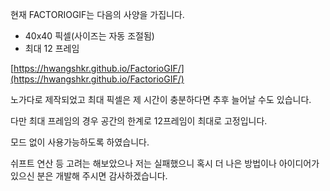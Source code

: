 현재 FACTORIOGIF는 다음의 사양을 가집니다.

- 40x40 픽셀(사이즈는 자동 조절됨)
- 최대 12 프레임

[https://hwangshkr.github.io/FactorioGIF/](https://hwangshkr.github.io/FactorioGIF/)

노가다로 제작되었고 최대 픽셀은 제 시간이 충분하다면 추후 늘어날 수도 있습니다.

다만 최대 프레임의 경우 공간의 한계로 12프레임이 최대로 고정입니다.

모드 없이 사용가능하도록 하였습니다.

쉬프트 연산 등 고려는 해보았으나 저는 실패했으니 혹시 더 나은 방법이나 아이디어가 있으신 분은 개발해 주시면 감사하겠습니다.